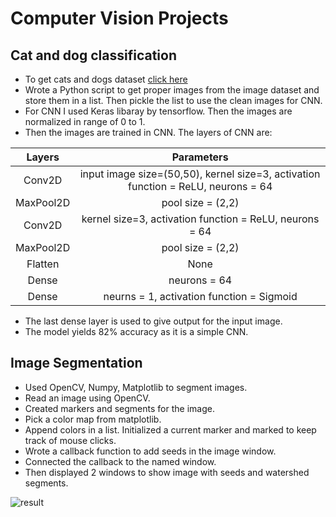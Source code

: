 # Computer Vision Projects

## Cat and dog classification
- To get cats and dogs dataset 
   [click here](https://www.microsoft.com/en-us/download/confirmation.aspx?id=54765)
- Wrote a Python script to get proper images from the image dataset and store them in a list. Then pickle the list to use the clean images for CNN.
- For CNN I used Keras libaray by tensorflow. Then the images are normalized in range of 0 to 1.
- Then the images are trained in CNN. The layers of CNN are:

| Layers    | Parameters |
| :--------: | :-------: |
| Conv2D  | input image size=(50,50), kernel size=3, activation function = ReLU, neurons = 64  |
| MaxPool2D | pool size = (2,2)     |
| Conv2D  |  kernel size=3, activation function = ReLU, neurons = 64  |
| MaxPool2D | pool size = (2,2)     |
|Flatten| None|
|Dense| neurons = 64|
|Dense| neurns = 1, activation function = Sigmoid|
- The last dense layer is used to give output for the input image.
- The model yields 82% accuracy as it is a simple CNN.

## Image Segmentation
- Used OpenCV, Numpy, Matplotlib to segment images.
- Read an image using OpenCV.
- Created markers and segments for the image.
- Pick a color map from matplotlib.
- Append colors in a list. Initialized a current marker and marked to keep track of mouse clicks.
- Wrote a callback function to add seeds in the image window.
- Connected the callback to the named window.
- Then displayed 2 windows to show image with seeds and watershed segments.

![result]('./image.png')